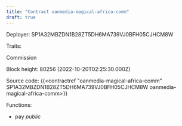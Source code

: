 ```yaml
---
title: "Contract oanmedia-magical-africa-comm"
draft: true
---
```

Deployer: SP1A32MBZDN1B28ZT5DH6MA739VJ0BFH05CJHCM8W

Traits:
 
Commission


Block height: 80256 (2022-10-20T02:25:30.000Z)

Source code: {{<contractref "oanmedia-magical-africa-comm" SP1A32MBZDN1B28ZT5DH6MA739VJ0BFH05CJHCM8W oanmedia-magical-africa-comm>}}

Functions:

* pay _public_
